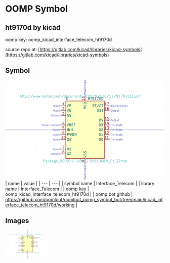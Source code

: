 # OOMP Symbol  
## ht9170d  by kicad  
  
oomp key: oomp_kicad_interface_telecom_ht9170d  
  
source repo at: [https://gitlab.com/kicad/libraries/kicad-symbols](https://gitlab.com/kicad/libraries/kicad-symbols)  
## Symbol  
  
[![working.png](working_600.png)](working.png)  
| name | value | 
| --- | --- | 
| symbol name | Interface_Telecom | 
| library name | Interface_Telecom | 
| oomp key | oomp_kicad_interface_telecom_ht9170d | 
| oomp bot github | https://github.com/oomlout/oomlout_oomp_symbol_bot/tree/main/kicad_interface_telecom_ht9170d/working | 
## Images  
  
[![working.png](working_140.png)](working.png)  
